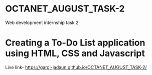 # OCTANET_AUGUST_TASK-2

 Web development internship task 2

# Creating a To-Do List application using HTML, CSS and Javascript
Live link- https://gargi-jadaun.github.io/OCTANET_AUGUST_TASK-2/
